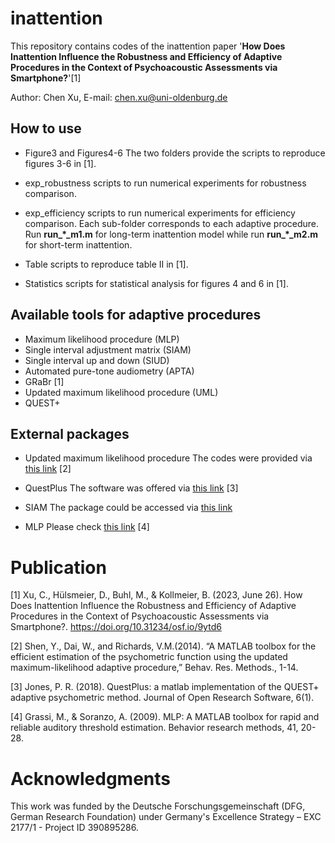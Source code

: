 # inattention

This repository contains codes of the inattention paper '**How Does Inattention Influence the Robustness and Efficiency of Adaptive Procedures in the Context of Psychoacoustic Assessments via Smartphone?**'[1]

Author: Chen Xu, E-mail: chen.xu@uni-oldenburg.de

## How to use
- Figure3 and Figures4-6
The two folders provide the scripts to reproduce figures 3-6 in [1].

- exp_robustness
scripts to run numerical experiments for robustness comparison. 

- exp_efficiency
scripts to run numerical experiments for efficiency comparison. Each sub-folder corresponds to each adaptive procedure. Run **run_*_m1.m** for long-term inattention model while run **run_*_m2.m** for short-term inattention.

- Table
scripts to reproduce table II in [1].

- Statistics
scripts for statistical analysis for figures 4 and 6 in [1].

## Available tools for adaptive procedures

- Maximum likelihood procedure (MLP) 
- Single interval adjustment matrix (SIAM) 
- Single interval up and down (SIUD)
- Automated pure-tone audiometry (APTA) 
- GRaBr [1]
- Updated maximum likelihood procedure (UML) 
- QUEST+ 


## External packages

- Updated maximum likelihood procedure
The codes were provided via [this link](https://hearlab.ss.uci.edu//UML/uml.html) [2]

- QuestPlus
The software was offered via [this link](https://github.com/petejonze/QuestPlus) [3]

- SIAM 
The package could be accessed via [this link](https://github.com/m-r-s/siam-toolkit)

- MLP 
Please check [this link](https://dpg.unipd.it/en/mlp/mlp-toolbox) [4]


# Publication 
[1] Xu, C., Hülsmeier, D., Buhl, M., & Kollmeier, B. (2023, June 26). How Does Inattention Influence the Robustness and Efficiency of Adaptive Procedures in the Context of Psychoacoustic Assessments via Smartphone?. https://doi.org/10.31234/osf.io/9ytd6

[2] Shen, Y., Dai, W., and Richards, V.M.(2014). “A MATLAB toolbox for the efficient estimation of the psychometric function using the updated maximum-likelihood adaptive procedure,” Behav. Res. Methods., 1-14.

[3] Jones, P. R. (2018). QuestPlus: a matlab implementation of the QUEST+ adaptive psychometric method. Journal of Open Research Software, 6(1).

[4] Grassi, M., & Soranzo, A. (2009). MLP: A MATLAB toolbox for rapid and reliable auditory threshold estimation. Behavior research methods, 41, 20-28.

# Acknowledgments
This work was funded by the Deutsche Forschungsgemeinschaft (DFG, German Research Foundation) under Germany's Excellence Strategy – EXC 2177/1 - Project ID 390895286. 
